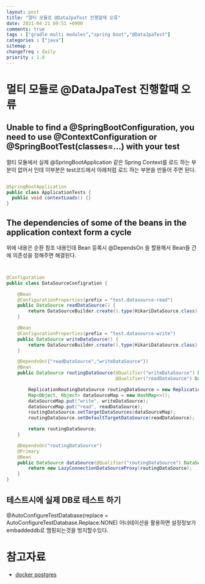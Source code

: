 ```yaml
---
layout: post
title: "멀티 모듈로 @DataJpaTest 진행할때 오류"
date: 2021-04-21 09:51 +0900
comments: true
tags : ["gradle multi modules","spring boot","@DataJpaTest"]
categories : ["java"]
sitemap :
changefreq : daily
priority : 1.0
---
```

# 멀티 모듈로 @DataJpaTest 진행할때 오류

## Unable to find a @SpringBootConfiguration, you need to use @ContextConfiguration or @SpringBootTest(classes=...) with your test

멀티 모듈에서 실제 @SpringBootApplication 같은 Spring Context를 로드 하는 부분이 없어서 인데 이부분은 test코드에서 아래처럼 로드 하는 부분을 만들어 주면 된다.

```java

@SpringBootApplication
public class ApplicationTests {
  public void contextLoads() {}
}

```

## The dependencies of some of the beans in the application context form a cycle

위에 내용은 순환 참조 내용인데 Bean 등록시 @DependsOn 을 할용해서 Bean들 간에 의존성을 정해주면 해결된다.

```java


@Configuration
public class DataSourceConfigration {

    @Bean
    @ConfigurationProperties(prefix = "test.datasource-read")
    public DataSource readDataSource() {
        return DataSourceBuilder.create().type(HikariDataSource.class).build();
    }

    @Bean
    @ConfigurationProperties(prefix = "test.datasource-write")
    public DataSource writeDataSource() {
        return DataSourceBuilder.create().type(HikariDataSource.class).build();
    }

    @DependsOn({"readDataSource","writeDataSource"})
    @Bean
    public DataSource routingDataSource(@Qualifier("writeDataSource") DataSource writeDataSource,
                                        @Qualifier("readDataSource") DataSource readDataSource) {

        ReplicationRoutingDataSource routingDataSource = new ReplicationRoutingDataSource();
        Map<Object, Object> dataSourceMap = new HashMap<>();
        dataSourceMap.put("write", writeDataSource);
        dataSourceMap.put("read", readDataSource);
        routingDataSource.setTargetDataSources(dataSourceMap);
        routingDataSource.setDefaultTargetDataSource(readDataSource);

        return routingDataSource;
    }

    @DependsOn("routingDataSource")
    @Primary
    @Bean
    public DataSource dataSource(@Qualifier("routingDataSource") DataSource routingDataSource) {
        return new LazyConnectionDataSourceProxy(routingDataSource);
    }
}

```

## 테스트시에 실제 DB로 테스트 하기

@AutoConfigureTestDatabase(replace = AutoConfigureTestDatabase.Replace.NONE) 어너테이션을 활용하면 설정정보가 embaddeddb로 맴핑되는것을 방지할수있다.


# 참고자료
* [docker postgres](https://jojoldu.tistory.com/123)

